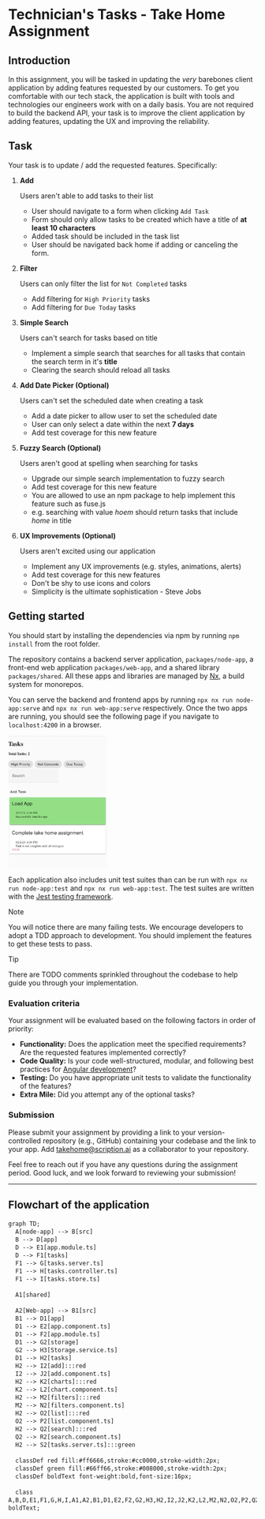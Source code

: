 # Technician's Tasks - Take Home Assignment

## Introduction

In this assignment, you will be tasked in updating the _very_ barebones client application by adding features requested by our customers. To get you comfortable with our tech stack, the application is built with tools and technologies our engineers work with on a daily basis. You are not required to build the backend API, your task is to improve the client application by adding features, updating the UX and improving the reliability.

## Task

Your task is to update / add the requested features. Specifically:

1. **Add**

   Users aren't able to add tasks to their list

   - User should navigate to a form when clicking `Add Task`
   - Form should only allow tasks to be created which have a title of **at least 10 characters**
   - Added task should be included in the task list
   - User should be navigated back home if adding or canceling the form.

2. **Filter**

   Users can only filter the list for `Not Completed` tasks

   - Add filtering for `High Priority` tasks
   - Add filtering for `Due Today` tasks

3. **Simple Search**

   Users can't search for tasks based on title

   - Implement a simple search that searches for all tasks that contain the search term in it's **title**
   - Clearing the search should reload all tasks

4. **Add Date Picker (Optional)**

   Users can't set the scheduled date when creating a task

   - Add a date picker to allow user to set the scheduled date
   - User can only select a date within the next **7 days**
   - Add test coverage for this new feature

5. **Fuzzy Search (Optional)**

   Users aren't good at spelling when searching for tasks

   - Upgrade our simple search implementation to fuzzy search
   - Add test coverage for this new feature
   - You are allowed to use an npm package to help implement this feature such as fuse.js
   - e.g. searching with value _hoem_ should return tasks that include _home_ in title

6. **UX Improvements (Optional)**

   Users aren't excited using our application

   - Implement any UX improvements (e.g. styles, animations, alerts)
   - Add test coverage for this new features
   - Don't be shy to use icons and colors
   - Simplicity is the ultimate sophistication - Steve Jobs

## Getting started

You should start by installing the dependencies via npm by running `npm install` from the root folder.

The repository contains a backend server application, `packages/node-app`, a front-end web application `packages/web-app`, and a shared library `packages/shared`. All these apps and libraries are managed by [Nx](https://nx.dev/), a build system for monorepos.

You can serve the backend and frontend apps by running `npx nx run node-app:serve` and `npx nx run web-app:serve` respectively. Once the two apps are running, you should see the following page if you navigate to `localhost:4200` in a browser.

<img src="./packages/web-app/src/assets/web-app-demo.png" alt="Client Demo" width="200"/>

Each application also includes unit test suites than can be run with `npx nx run node-app:test` and `npx nx run web-app:test`. The test suites are written with the [Jest testing framework](https://jestjs.io/).

> [!NOTE]
> You will notice there are many failing tests. We encourage developers to adopt a TDD approach to development. You should implement the features to get these tests to pass.

> [!TIP]
> There are TODO comments sprinkled throughout the codebase to help guide you through your implementation.

### Evaluation criteria

Your assignment will be evaluated based on the following factors in order of priority:

- **Functionality:** Does the application meet the specified requirements? Are the requested features implemented correctly?
- **Code Quality:** Is your code well-structured, modular, and following best practices for [Angular development](https://angular.io/guide/styleguide)?
- **Testing:** Do you have appropriate unit tests to validate the functionality of the features?
- **Extra Mile:** Did you attempt any of the optional tasks?

### Submission

Please submit your assignment by providing a link to your version-controlled repository (e.g., GitHub) containing your codebase and the link to your app.
Add takehome@scription.ai as a collaborator to your repository.

Feel free to reach out if you have any questions during the assignment period.
Good luck, and we look forward to reviewing your submission!

--- 
## Flowchart of the application
```mermaid
graph TD;
  A[node-app] --> B[src]
  B --> D[app]
  D --> E1[app.module.ts]
  D --> F1[tasks]
  F1 --> G[tasks.server.ts]
  F1 --> H[tasks.controller.ts]
  F1 --> I[tasks.store.ts]

  A1[shared]

  A2[Web-app] --> B1[src]
  B1 --> D1[app]
  D1 --> E2[app.component.ts]
  D1 --> F2[app.module.ts]
  D1 --> G2[storage]
  G2 --> H3[Storage.service.ts]
  D1 --> H2[tasks]
  H2 --> I2[add]:::red
  I2 --> J2[add.component.ts]
  H2 --> K2[charts]:::red
  K2 --> L2[chart.component.ts]
  H2 --> M2[filters]:::red
  M2 --> N2[filters.component.ts]
  H2 --> O2[list]:::red
  O2 --> P2[list.component.ts]
  H2 --> Q2[search]:::red
  Q2 --> R2[search.component.ts]
  H2 --> S2[tasks.server.ts]:::green

  classDef red fill:#ff6666,stroke:#cc0000,stroke-width:2px;
  classDef green fill:#66ff66,stroke:#008000,stroke-width:2px;
  classDef boldText font-weight:bold,font-size:16px;

  class A,B,D,E1,F1,G,H,I,A1,A2,B1,D1,E2,F2,G2,H3,H2,I2,J2,K2,L2,M2,N2,O2,P2,Q2,R2,S2 boldText;
```